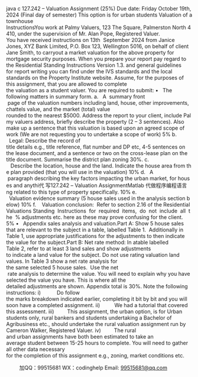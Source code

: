 java c
127.242 – Valuation Assignment (25%)
Due date: Friday October 19th, 2024 (Final day of semester)
This option is for urban students
Valuation of a townhouse
InstructionsYou work at Palmy Valuers, 123 The Square, Palmerston North 4410, under the supervision of Mr. Alan Pope, Registered Valuer. You have received instructions on 13th  September 2024 from Janice Jones, XYZ Bank Limited, P.O. Box 123, Wellington 5016, on behalf of client Jane Smith, to carryout a market valuation for the above property for mortgage security purposes.
When you prepare your report pay regard to the Residential Standing Instructions Version 1.3. and general guidelines for report writing you can find under the IVS standards and the local standards on the Property Institute website. Assume, for the purposes of this assignment, that you are allowed to complete the valuation as a student valuer. You are required to submit:
•   The following matters in summary form.
a.   A  summary front  page of the valuation numbers including land, house, other improvements, chattels value, and the market (total) value rounded to the nearest $5000. Address the report to your client, include Palmy valuers address, briefly describe the property (2 – 3 sentences). Also make up a sentence that this valuation is based upon an agreed scope of work (We are not requesting you to undertake a scope of work) 5%
b.   Legal: Describe the record of title details e.g., title reference, flat number and DP etc, 4-5 sentences on the lease document, and a sentence or two on the cross-lease plan on the title document. Summarise the district plan zoning 30%.
c.    Describe the location, house and the land. Indicate the house area from the plan provided (that you will use in the valuation) 10%
d.   A  paragraph describing the key factors impacting the urban market, for houses and anythi代 写127.242 – Valuation AssignmentMatlab
代做程序编程语言ng related to this type of property specifically. 10%
e.   Valuation evidence summary (5 house sales used in the analysis section below) 10%
f.    Valuation conclusion:  Refer to section 2.16 of the Residential Valuations Standing  Instructions  for  required  items,  do  not  include  all  the  % adjustments etc. here as these may prove confusing for the client. 5%
•   Appendix sales analysis and valuation.Part A: Show 5 house sales that are relevant to the subject in a table, labelled Table 1.  Additionally in Table 1, use appropriate justifications for the adjustments to then indicate the value for the subject.Part B: Net rate method: In atable labelled Table 2, refer to at least 3 land sales and show adjustments to indicate a land value for the subject. Do not use rating valuation land values. In Table 3 show a net rate analysis for the same selected 5 house sales.  Use the net  rate analysis to determine the value. You will need to explain why you have selected the value you have. This is where all the detailed adjustments are shown.
Appendix total is 30%. Note the following instructions:
i)           Do follow the marks breakdown indicated earlier, completing it bit by bit and you will soon have a completed assignment.
ii)          We had a tutorial that covered this assessment.
iii)         This assignment, the urban option, is for Urban students only, rural bankers and students undertaking a Bachelor of Agribusiness etc., should undertake the rural valuation assignment run by Cameron Walker, Registered Valuer.
iv)         The rural and urban assignments have both been estimated to take an average student between 15-25 hours to complete.
You will need to gather all other data necessary for the completion of this assignment e.g., zoning, market conditions etc.





         
加QQ：99515681  WX：codinghelp  Email: 99515681@qq.com

